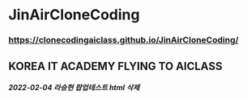 # JinAirCloneCoding

### https://clonecodingaiclass.github.io/JinAirCloneCoding/

## KOREA IT ACADEMY FLYING TO AICLASS

##### 2022-02-04 라승현 팝업테스트 html 삭제
